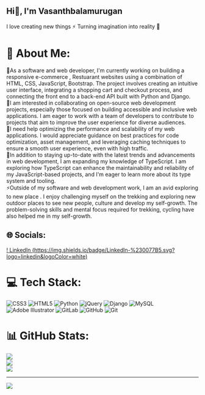 ## Hi👋, I'm Vasanthbalamurugan

I love creating new things ⚡
Turning imagination into reality 🚀



# 💫 About Me:
🔭As a software and web developer, I'm currently working on building a responsive e-commerce , Restuarant websites  using a combination of HTML, CSS, JavaScript, Bootstrap. The project involves creating an intuitive user interface, integrating a shopping cart and checkout process, and connecting the front end to a back-end API built with Python and Django.<br>👯I am interested in collaborating on open-source web development projects, especially those focused on building accessible and inclusive web applications. I am eager to work with a team of developers to contribute to projects that aim to improve the user experience for diverse audiences.<br>🤝I need help optimizing the performance and scalability of my web applications. I would appreciate guidance on best practices for code optimization, asset management, and leveraging caching techniques to ensure a smooth user experience, even with high traffic.<br>🌱In addition to staying up-to-date with the latest trends and advancements in web development, I am expanding my knowledge of TypeScript. I am exploring how TypeScript can enhance the maintainability and reliability of my JavaScript-based projects, and I'm eager to learn more about its type system and tooling.<br>⚡Outside of my software and web development work, I am an avid  exploring to new place . I enjoy challenging myself on the trekking and exploring new outdoor places to see new people, culture and develop my self-growth. The problem-solving skills and mental focus required for trekking, cycling have also helped me in my self-growth. 


## 🌐 Socials:
[! LinkedIn (https://img.shields.io/badge/LinkedIn-%230077B5.svg?logo=linkedin&logoColor=white)](https://linkedin.com/in/www.linkedin.com/in/vasanth-b-6987a6240) 

# 💻 Tech Stack:
![CSS3](https://img.shields.io/badge/css3-%231572B6.svg?style=for-the-badge&logo=css3&logoColor=white) ![HTML5](https://img.shields.io/badge/html5-%23E34F26.svg?style=for-the-badge&logo=html5&logoColor=white) ![Python](https://img.shields.io/badge/python-3670A0?style=for-the-badge&logo=python&logoColor=ffdd54) ![jQuery](https://img.shields.io/badge/jquery-%230769AD.svg?style=for-the-badge&logo=jquery&logoColor=white) ![Django](https://img.shields.io/badge/django-%23092E20.svg?style=for-the-badge&logo=django&logoColor=white) ![MySQL](https://img.shields.io/badge/mysql-4479A1.svg?style=for-the-badge&logo=mysql&logoColor=white) ![Adobe Illustrator](https://img.shields.io/badge/adobe%20illustrator-%23FF9A00.svg?style=for-the-badge&logo=adobe%20illustrator&logoColor=white) ![GitLab](https://img.shields.io/badge/gitlab-%23181717.svg?style=for-the-badge&logo=gitlab&logoColor=white) ![GitHub](https://img.shields.io/badge/github-%23121011.svg?style=for-the-badge&logo=github&logoColor=white) ![Git](https://img.shields.io/badge/git-%23F05033.svg?style=for-the-badge&logo=git&logoColor=white)
# 📊 GitHub Stats:
![](https://github-readme-stats.vercel.app/api?username=vasanthbalamurugan&theme=vue-dark&hide_border=false&include_all_commits=false&count_private=false)<br/>
![](https://github-readme-streak-stats.herokuapp.com/?user=vasanthbalamurugan&theme=vue-dark&hide_border=false)<br/>
![](https://github-readme-stats.vercel.app/api/top-langs/?username=vasanthbalamurugan&theme=vue-dark&hide_border=false&include_all_commits=false&count_private=false&layout=compact)

---
[![](https://visitcount.itsvg.in/api?id=vasanthbalamurugan&icon=0&color=0)](https://visitcount.itsvg.in)

<!-- Proudly created with GPRM ( https://gprm.itsvg.in ) -->
